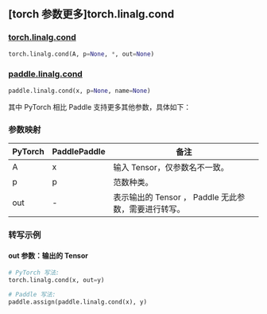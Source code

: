## [torch 参数更多]torch.linalg.cond

### [torch.linalg.cond](https://pytorch.org/docs/stable/generated/torch.linalg.cond.html#torch.linalg.cond)

```python
torch.linalg.cond(A, p=None, *, out=None)
```

### [paddle.linalg.cond](https://www.paddlepaddle.org.cn/documentation/docs/zh/api/paddle/linalg/cond_cn.html)

```python
paddle.linalg.cond(x, p=None, name=None)
```

其中 PyTorch 相比 Paddle 支持更多其他参数，具体如下：

### 参数映射

| PyTorch | PaddlePaddle | 备注                                                 |
| ------- | ------------ | ---------------------------------------------------- |
| A       | x            | 输入 Tensor，仅参数名不一致。                        |
| p       | p            | 范数种类。                                           |
| out     | -            | 表示输出的 Tensor ， Paddle 无此参数，需要进行转写。 |

### 转写示例

#### out 参数：输出的 Tensor

```python
# PyTorch 写法:
torch.linalg.cond(x, out=y)

# Paddle 写法:
paddle.assign(paddle.linalg.cond(x), y)
```
